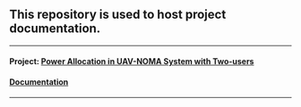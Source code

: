 ## This repository is used to host project documentation.
-----------------------------------------------------------

#### Project: [Power Allocation in UAV-NOMA System with Two-users](https://github.com/limabrena/power-allocation-UAV-NOMA-two-users)
#### [Documentation](https://limabrena.github.io/docs/pa-uav-noma.html)

----------------------------------------------------------
